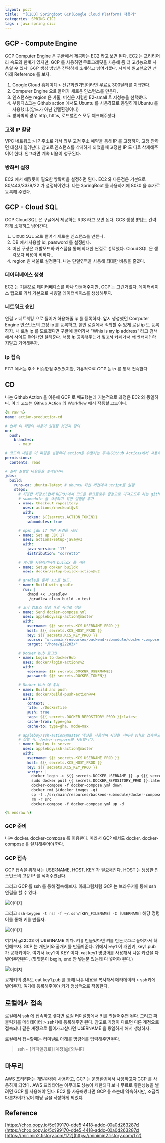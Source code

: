 ```yaml
---
layout: post
title:  "[CICD] Springboot GCP(Google Cloud Platform) 적용기"
categories: SPRING CICD
tags : java spring cicd
---
```


## GCP - Compute Engine

GCP Computer Engine 은 구글에서 제공하는 EC2 라고 보면 된다. EC2 는 프리티어라 속도의 한계가 있지만, GCP 를 사용하면 무료크레딧을 사용해 좀 더 고성능으로 사용할 수 있다. GCP 생성 방법은 간략하게 소개하고 넘어가겠다. 자세히 알고싶으면 맨아래 Reference 를 보자.

1. Google Cloud 홈페이지 > 신규회원가입이라면 무료로 300달러를 지급한다.
2. Computer Engine 으로 들어가 새로운 인스턴스를 만든다.
3. 인스턴스는 region 은 서울, 머신은 저렴한 E2-small 로 저성능을 선택했다.
4. 부팅디스크는 Github action 에서도 Ubuntu 를 사용하므로 동일하게 Ubuntu 를 사용했다.(암드가 아닌 인텔환경이다)
5. 방화벽의 경우 http, https, 로드밸런스 모두 체크해주었다.

### 고정 IP 할당

VPC 네트워크 > IP 주소로 가서 외부 고정 주소 예약을 통해 IP 를 고정하자. 고정 안하면 대참사 일어난다. 참고로 인스턴스를 삭제하게 되었을때 고정한 IP 도 따로 삭제해주어야 한다. 안그러면 계속 비용이 청구된다.

### 방화벽 설정

EC2 에서 해줬듯이 필요한 방확벽을 설정하면 된다. EC2 와 다른점은 기본으로 80/443/3389/22 가 설정되어있다. 나는 SpringBoot 를 사용하기에 8080 을 추가로 등록해 주었다.

## GCP - Cloud SQL

GCP Cloud SQL 은 구글에서 제공하는 RDS 라고 보면 된다. GCS 생성 방법도 간략하게 소개하고 넘어간다.

1. Cloud SQL 으로 들어가 새로운 인스턴스를 만든다.
2. DB 에서 사용할 id, password 를 설정한다.
3. 머신 구성은 개발모드와 커스텀을 통해 최대한 싼걸로 선택했다. Cloud SQL 은 생각보다 비용이 비싸다..
4. region 은 서울로 설정한다. 나는 단일영역을 사용해 최대한 비용을 줄였다.

### 데이터베이스 생성

EC2 는 기본으로 데이터베이스를 하나 만들어주지만, GCP 는 그런거없다. 데이터베이스 탭으로 가서 기본으로 사용할 데이터베이스를 생성해두자.

### 네트워크 승인

연결 > 네트워킹 으로 들어가 허용해줄 ip 를 등록하자. 앞서 생성했던 Computer Engine 인스턴스의 고정 ip 를 등록하고, 본인 로컬에서 작업할 수 있게 로컬 ip 도 등록하자. 내 로컬 ip 를 모르겠다면 구글에 들어가서 "Whis is my ip address" 라고 검색해서 사이트 들어가면 알려준다. 해당 ip 등록해두는거 잊고서 카페가서 왜 안돼지? 하지말고 기억해두자.

### ip 접속

EC2 에서는 주소 비슷한걸 주었었지만, 기본적으로 GCP 는 ip 를 통해 접속한다.

## CD

나는 Github Action 을 이용해 GCP 로 배포했는데 기본적으로 과정은 EC2 와 동일하다. 아래 코드는 Github Action 의 Workflow 에서 작동할 코드이다.

```yaml
{% raw %}
name: action-production-cd

# 언제 이 파일의 내용이 실행될 것인지 정의
on:
  push:
    branches:
      - main

# 코드의 내용을 이 파일을 실행하여 action을 수행하는 주체(Github Actions에서 사용하는 VM)가 읽을 수 있도록 권한을 설정
permissions:
  contents: read

# 실제 실행될 내용들을 정의합니다.
jobs:
  build:
    runs-on: ubuntu-latest # ubuntu 최신 버전에서 script를 실행
    steps:
      # 지정한 저장소(현재 REPO)에서 코드를 워크플로우 환경으로 가져오도록 하는 github action
      # submodule 을 사용하기 위한 설정을 추가
      - name: Checkout repository
        uses: actions/checkout@v3
        with:
          token: ${{secrets.ACTION_TOKEN}}
          submodules: true

      # open jdk 17 버전 환경을 세팅
      - name: Set up JDK 17
        uses: actions/setup-java@v3
        with:
          java-version: '17'
          distribution: "corretto"

      # 캐시를 사용하기위해 buildx 를 사용
      - name: Setup docker buildx
        uses: docker/setup-buildx-action@v2

      # gradle을 통해 소스를 빌드.
      - name: Build with gradle
        run: |
          chmod +x ./gradlew
          ./gradlew clean build -x test

      # 도커 컴포즈 설정 파일 서버로 전달
      - name: Send docker-compose.yml
        uses: appleboy/scp-action@master
        with:
          username: ${{ secrets.KCS_USERNAME_PROD }}
          host: ${{ secrets.KCS_HOST_PROD }}
          key: ${{ secrets.KCS_KEY_PROD }}
          source: "src/main/resources/backend-submodule/docker-compose.yml"
          target: "/home/g22203/"

      # Docker hub 로그인
      - name: Login to dockerHub
        uses: docker/login-action@v2
        with:
          username: ${{ secrets.DOCKER_USERNAME}}
          password: ${{ secrets.DOCKER_TOKEN}}

      # Docker Hub 에 푸시
      - name: Build and push
        uses: docker/build-push-action@v4
        with:
          context: .
          file: ./Dockerfile
          push: true
          tags: ${{ secrets.DOCKER_REPOSITORY_PROD }}:latest
          cache-from: type=gha
          cache-to: type=gha, mode=max

      # appleboy/ssh-action@master 액션을 사용하여 지정한 서버에 ssh로 접속하고, script를 실행합니다.
      # 실행 시, docker-compose를 사용합니다.
      - name: Deploy to server
        uses: appleboy/ssh-action@master
        with:
          username: ${{ secrets.KCS_USERNAME_PROD }}
          host: ${{ secrets.KCS_HOST_PROD }}
          key: ${{ secrets.KCS_KEY_PROD }}
          script: |
            docker login -u ${{ secrets.DOCKER_USERNAME }} -p ${{ secrets.DOCKER_PASSWORD }}
            sudo docker pull {{ secrets.DOCKER_REPOSITORY_PROD }}:latest
            docker-compose -f docker-compose.yml down
            docker rmi $(docker images -q)
            cp -f ./src/main/resources/backend-submodule/docker-compose.yml .
            rm -r src
            docker-compose -f docker-compose.yml up -d

{% endraw %}
```

### GCP 준비

나는 docker, docker-compose 를 이용한다. 따라서 GCP 에서도 docker, docker-compose 를 설치해주어야 한다.

### GCP 접속

GCP 접속을 위해서는 USERNAME, HOST, KEY 가 필요해진다. HOST 는 생성한 인스턴스의 고정 IP 를 적어주면된다.

그리고 GCP 를 ssh 를 통해 접속해보자. 아래그림처럼 GCP 는 브라우저를 통해 ssh 연결을 할 수 있다.

<img src="https://github.com/jinhoon227/jinhoon227.github.io/blob/main/assets/img/posts/ci/gcp1.png" alt="이미지">

그리고 `ssh-keygen -t rsa -f ~/.ssh/[KEY_FILENAME] -C [USERNAME]` 해당 명령어를 통해 키를 만들자.

<img src="https://github.com/jinhoon227/jinhoon227.github.io/blob/main/assets/img/posts/ci/gcp2.png" alt="이미지">

여기서 g22203 이 USERNAME 이다. 키를 만들었다면 키를 만든곳으로 들어가서 확인해보자.
GCP 는 개인키와 공개키를 만들어준다. 위에서 key1 이 개인키, key1.pub 가 공개키이다. 여기서 key1 이 KEY 이다. cat key1 명령어를 사용해서 나온 키값을 다 넣어주면된다. (몇몇분이 begin, end 안 넣는분 있는데 다 넣어야 된다.)

<img src="https://github.com/jinhoon227/jinhoon227.github.io/blob/main/assets/img/posts/ci/gcp3.png" alt="이미지">

공개키의 경우도 cat key1.pub 를 통해 나온 내용을 복사해서 메타데이터 > ssh키에 넣어주자. 여기에 등록해주어야 키가 정상적으로 작동한다.

## 로컬에서 접속

로컬에서 ssh 에 접속하고 싶다면 로컬 터미널창에서 키를 만들어주면 된다. 그리고 퍼블릭키를 메타데이터 > ssh키에 등록해주면 된다. 참고로 계정이 다르면 다른 계정으로 접속되니 같은 계정으로 들어가고싶다면 USERNAME 을 동일하게 해서 생성하자.

로컬에서 접속할때는 터미널로 아래를 명령어를 입력해주면 된다.

> ssh -i [키파일경로] [계정]@[외부IP]

## 마무리

AWS 프리티어는 개발환경에 사용하고, GCP 는 운영환경에서 사용하고자 GCP 를 사용하게 되었다. AWS 프리티어는 아무래도 성능이 제한되다 보니 무료로 좋은성능을 낼려면 GCP 를 사용해야 된다. EC2 를 사용해봤다면 GCP 를 쓰는데 익숙하지만, 조금씩 다른차이가 있어 해당 글을 작성하게 되었다.

## Reference

[https://choo.oopy.io/5c999170-dde5-4418-addc-00a0d263287c](https://choo.oopy.io/5c999170-dde5-4418-addc-00a0d263287c)
[https://minimin2.tistory.com/172](https://minimin2.tistory.com/172)